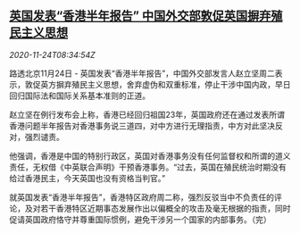 <!--1606209794000-->
[英国发表“香港半年报告” 中国外交部敦促英国摒弃殖民主义思想](https://cn.reuters.com/article/china-foreign-ministry-hk-1124-tues-idCNKBS2840VS)
------

<div><i>2020-11-24T08:34:54Z</i></div><p>路透北京11月24日 - 英国发表“香港半年报告”，中国外交部发言人赵立坚周二表示，敦促英方摒弃殖民主义思想，舍弃虚伪和双重标准，停止干涉中国内政，早日回归国际法和国际关系基本准则的正道。</p><p>赵立坚在例行发布会上称，香港已经回归祖国23年，英国政府还在通过发表所谓香港问题半年报告对香港事务说三道四，对中方进行无理指责，中方对此坚决反对，强烈谴责。</p><p>他强调，香港是中国的特别行政区，英国对香港事务没有任何监督权和所谓的道义责任，无权借《中英联合声明》干预香港事务。“过去，英国在殖民统治时期没有给过香港民主，今天英国也没有资格当判官。”</p><p>就英国发表“香港半年报告”，香港特区政府周二称，强烈反驳当中不负责任的评论，及对若干香港特区近期事态发展作出以偏概全的攻击及毫无根据的指责，同时促请英国政府恪守并尊重国际惯例，避免干涉另一个国家的内部事务。（完）</p>
